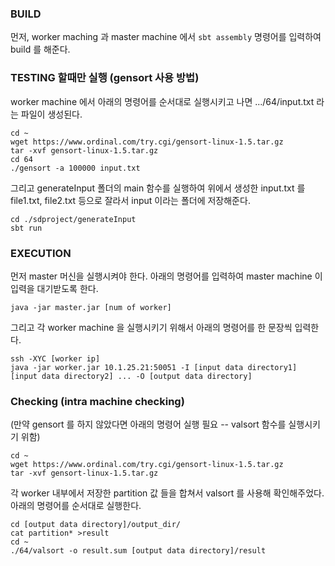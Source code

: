 ### BUILD 
먼저, worker maching 과 master machine 에서 `sbt assembly` 명령어를 입력하여 build 를 해준다. 


### TESTING 할때만 실행 (gensort 사용 방법) 
worker machine 에서 아래의 명령어를 순서대로 실행시키고 나면 .../64/input.txt 라는 파일이 생성된다. 

```
cd ~ 
wget https://www.ordinal.com/try.cgi/gensort-linux-1.5.tar.gz
tar -xvf gensort-linux-1.5.tar.gz 
cd 64
./gensort -a 100000 input.txt 
```

그리고 generateInput 폴더의 main 함수를 실행하여 위에서 생성한 input.txt 를 file1.txt, file2.txt 등으로 잘라서 input 이라는 폴더에 저장해준다. 
```
cd ./sdproject/generateInput 
sbt run 
```

### EXECUTION 
먼저 master 머신을 실행시켜야 한다. 아래의 명령어를 입력하여 master machine 이 입력을 대기받도록 한다. 

```
java -jar master.jar [num of worker]
```

그리고 각 worker machine 을 실행시키기 위해서 아래의 명령어를 한 문장씩 입력한다. 
```
ssh -XYC [worker ip]
java -jar worker.jar 10.1.25.21:50051 -I [input data directory1] [input data directory2] ... -O [output data directory] 
```

### Checking (intra machine checking) 
(만약 gensort 를 하지 않았다면 아래의 명령어 실행 필요 -- valsort 함수를 실행시키기 위함) 
```
cd ~ 
wget https://www.ordinal.com/try.cgi/gensort-linux-1.5.tar.gz
tar -xvf gensort-linux-1.5.tar.gz
```

각 worker 내부에서 저장한 partition 값 들을 합쳐서 valsort 를 사용해 확인해주었다. 아래의 명령어를 순서대로 실행한다. 

```
cd [output data directory]/output_dir/
cat partition* >result
cd ~
./64/valsort -o result.sum [output data directory]/result
```
